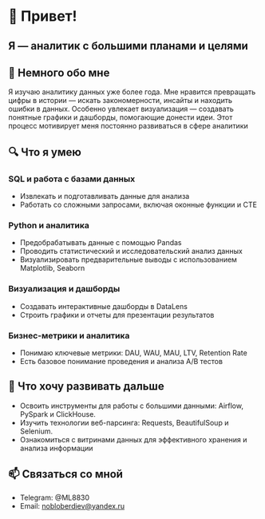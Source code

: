 # 👋 Привет!  
## Я — аналитик с большими планами и целями
## 🎯 Немного обо мне
Я изучаю аналитику данных уже более года. Мне нравится превращать цифры в истории — искать закономерности, инсайты и находить ошибки в данных. Особенно увлекает визуализация — создавать понятные графики и дашборды, помогающие донести идеи. Этот процесс мотивирует меня постоянно развиваться в сфере аналитики
## 🔍 Что я умею
### SQL и работа с базами данных
- Извлекать и подготавливать данные для анализа
- Работать со сложными запросами, включая оконные функции и CTE
### Python и аналитика
-  Предобрабатывать данные с помощью Pandas
-  Проводить статистический и исследовательский анализ данных
-  Визуализировать предварительные выводы с использованием Matplotlib, Seaborn
### Визуализация и дашборды
- Создавать интерактивные дашборды в DataLens
- Строить графики и отчеты для презентации результатов
### Бизнес-метрики и аналитика
- Понимаю ключевые метрики: DAU, WAU, MAU, LTV, Retention Rate
-  Есть базовое понимание проведения и анализа A/B тестов
## 🚀 Что хочу развивать дальше
- Освоить инструменты для работы с большими данными: Airflow, PySpark и ClickHouse.
- Изучить технологии веб-парсинга: Requests, BeautifulSoup и Selenium.
- Ознакомиться с витринами данных для эффективного хранения и анализа информации
## 📫 Связаться со мной
- Telegram: @ML8830
- Email: nobloberdiev@yandex.ru
